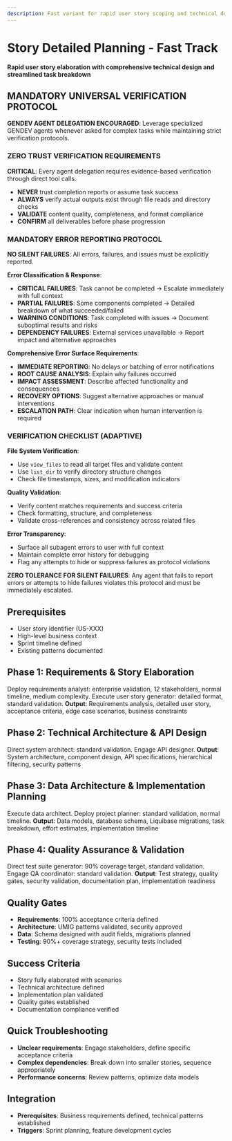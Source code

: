 ```yaml
---
description: Fast variant for rapid user story scoping and technical design with essential planning and quality gates
---
```


# Story Detailed Planning - Fast Track

**Rapid user story elaboration with comprehensive technical design and streamlined task breakdown**

## MANDATORY UNIVERSAL VERIFICATION PROTOCOL

**GENDEV AGENT DELEGATION ENCOURAGED**: Leverage specialized GENDEV agents whenever asked for complex tasks while maintaining strict verification protocols.

### ZERO TRUST VERIFICATION REQUIREMENTS

**CRITICAL**: Every agent delegation requires evidence-based verification through direct tool calls.

- **NEVER** trust completion reports or assume task success
- **ALWAYS** verify actual outputs exist through file reads and directory checks
- **VALIDATE** content quality, completeness, and format compliance
- **CONFIRM** all deliverables before phase progression

### MANDATORY ERROR REPORTING PROTOCOL

**NO SILENT FAILURES**: All errors, failures, and issues must be explicitly reported.

**Error Classification & Response**:

- **CRITICAL FAILURES**: Task cannot be completed → Escalate immediately with full context
- **PARTIAL FAILURES**: Some components completed → Detailed breakdown of what succeeded/failed
- **WARNING CONDITIONS**: Task completed with issues → Document suboptimal results and risks
- **DEPENDENCY FAILURES**: External services unavailable → Report impact and alternative approaches

**Comprehensive Error Surface Requirements**:

- **IMMEDIATE REPORTING**: No delays or batching of error notifications
- **ROOT CAUSE ANALYSIS**: Explain why failures occurred
- **IMPACT ASSESSMENT**: Describe affected functionality and consequences
- **RECOVERY OPTIONS**: Suggest alternative approaches or manual interventions
- **ESCALATION PATH**: Clear indication when human intervention is required

### VERIFICATION CHECKLIST (ADAPTIVE)

**File System Verification**:

- Use `view_files` to read all target files and validate content
- Use `list_dir` to verify directory structure changes
- Check file timestamps, sizes, and modification indicators

**Quality Validation**:

- Verify content matches requirements and success criteria
- Check formatting, structure, and completeness
- Validate cross-references and consistency across related files

**Error Transparency**:

- Surface all subagent errors to user with full context
- Maintain complete error history for debugging
- Flag any attempts to hide or suppress failures as protocol violations

**ZERO TOLERANCE FOR SILENT FAILURES**: Any agent that fails to report errors or attempts to hide failures violates this protocol and must be immediately escalated.

## Prerequisites

- User story identifier (US-XXX)
- High-level business context
- Sprint timeline defined
- Existing patterns documented

## Phase 1: Requirements & Story Elaboration

Deploy requirements analyst: enterprise validation, 12 stakeholders, normal timeline, medium complexity.
Execute user story generator: detailed format, standard validation.
**Output**: Requirements analysis, detailed user story, acceptance criteria, edge case scenarios, business constraints

## Phase 2: Technical Architecture & API Design

Direct system architect: standard validation.
Engage API designer.
**Output**: System architecture, component design, API specifications, hierarchical filtering, security patterns

## Phase 3: Data Architecture & Implementation Planning

Execute data architect.
Deploy project planner: standard validation, normal timeline.
**Output**: Data models, database schema, Liquibase migrations, task breakdown, effort estimates, implementation timeline

## Phase 4: Quality Assurance & Validation

Direct test suite generator: 90% coverage target, standard validation.
Engage QA coordinator: standard validation.
**Output**: Test strategy, quality gates, security validation, documentation plan, implementation readiness

## Quality Gates

- **Requirements**: 100% acceptance criteria defined
- **Architecture**: UMIG patterns validated, security approved
- **Data**: Schema designed with audit fields, migrations planned
- **Testing**: 90%+ coverage strategy, security tests included

## Success Criteria

- Story fully elaborated with scenarios
- Technical architecture defined
- Implementation plan validated
- Quality gates established
- Documentation compliance verified

## Quick Troubleshooting

- **Unclear requirements**: Engage stakeholders, define specific acceptance criteria
- **Complex dependencies**: Break down into smaller stories, sequence appropriately
- **Performance concerns**: Review patterns, optimize data models

## Integration

- **Prerequisites**: Business requirements defined, technical patterns established
- **Triggers**: Sprint planning, feature development cycles
